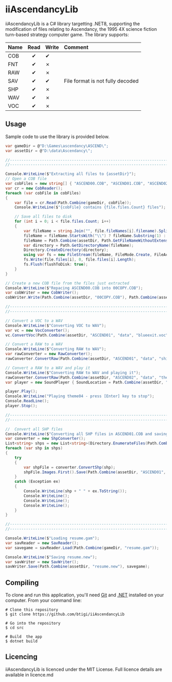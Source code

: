 ﻿iiAscendancyLib
=========

iiAscendancyLib is a C# library targetting .NET8, supporting the modification of files relating to Ascendancy, the 1995 4X science fiction turn-based strategy computer game.
The library supports:

| Name     | Read | Write | Comment |
|----------|:----:|-------|:--------|
| COB      | ✔   |   ✔   |
| FNT      | ✔   |   ✗   |
| RAW      | ✔   |   ✗   |
| SAV      | ✔   |   ✔   | File format is not fully decoded
| SHP      | ✔   |   ✗   |
| WAV      | ✔   |   ✗   |
| VOC      | ✔   |   ✗   |


## Usage

Sample code to use the library is provided below.

```csharp
var gameDir = @"D:\Games\ascendancy\ASCEND\";
var assetDir = @"D:\data\Ascendancy\";

//----------------------------------------------------------------------
//----------------------------------------------------------------------

Console.WriteLine($"Extracting all files to {assetDir}");
// Open a COB file
var cobFiles = new string[] { "ASCEND00.COB", "ASCEND01.COB", "ASCEND02.COB" };
var cr = new CobReader();
foreach (var cobFile in cobFiles)
{
    var file = cr.Read(Path.Combine(gameDir, cobFile));
    Console.WriteLine($"{cobFile} contains {file.files.Count} files");

    // Save all files to disk
    for (int i = 0; i < file.files.Count; i++)
    {
        var fileName = string.Join("", file.fileNames[i].filename).Split('\0')[0].ToString();
        fileName = fileName.StartsWith("\\") ? fileName.Substring(1) : fileName;
        fileName = Path.Combine(assetDir, Path.GetFileNameWithoutExtension(cobFile), fileName);
        var directory = Path.GetDirectoryName(fileName);
        Directory.CreateDirectory(directory);
        using var fs = new FileStream(fileName, FileMode.Create, FileAccess.Write);
        fs.Write(file.files[i], 0, file.files[i].Length);
        fs.Flush(flushToDisk: true);                    
    }
}

// Create a new COB file from the files just extracted
Console.WriteLine($"Repacing ASCEND00.COB into 00COPY.COB");
var cobWriter = new CobWriter();
cobWriter.Write(Path.Combine(assetDir, "00COPY.COB"), Path.Combine(assetDir, "ASCEND00"), Path.Combine(assetDir, "ASCEND00\\"), "*.*");

//----------------------------------------------------------------------
//----------------------------------------------------------------------

// Convert a VOC to a WAV
Console.WriteLine($"Converting VOC to WAV");
var vc = new VocConverter();
vc.ConvertVoc(Path.Combine(assetDir, "ASCEND01", "data", "blueexit.voc"), Path.Combine(assetDir, "ASCEND01", "blueexit.wav"), true);

// Convert a RAW to a WAV
Console.WriteLine($"Converting RAW to WAV");
var rawConverter = new RawConverter();
rawConverter.ConvertRaw(Path.Combine(assetDir, "ASCEND01", "data", "shield.voc"), Path.Combine(assetDir, "ASCEND01", "shield.wav"));

// Convert a RAW to a WAV and play it
Console.WriteLine($"Converting RAW to WAV and playing it");
rawConverter.ConvertRaw(Path.Combine(assetDir, "ASCEND02", "data", "theme04.raw"), Path.Combine(assetDir, "ASCEND02", "theme04.raw.wav"));
var player = new SoundPlayer { SoundLocation = Path.Combine(assetDir, "ASCEND02", "theme04.raw.wav") };

player.Play();
Console.WriteLine("Playing theme04 - press [Enter] key to stop");
Console.ReadLine();
player.Stop();

//----------------------------------------------------------------------
//----------------------------------------------------------------------

//  Convert all SHP files
Console.WriteLine($"Converting all SHP files in ASCEND01.COB and saving the first frame");
var converter = new ShpConverter();
List<string> shps = new List<string>(Directory.EnumerateFiles(Path.Combine(assetDir, "ASCEND01", "data"), "*.shp"));
foreach (var shp in shps)
{
    try
    {
        var shpFile = converter.ConvertShp(shp);
        shpFile.Images.First().Save(Path.Combine(assetDir, "ASCEND01", $"{Path.GetFileNameWithoutExtension(shp)}.bmp"), ImageFormat.Bmp);
    }
    catch (Exception ex)
    {
        Console.WriteLine(shp + " " + ex.ToString());
        Console.WriteLine();
        Console.WriteLine();
        Console.WriteLine();
    }
}

//----------------------------------------------------------------------
//----------------------------------------------------------------------

Console.WriteLine($"Loading resume.gam");
var savReader = new SavReader();
var savegame = savReader.Load(Path.Combine(gameDir, "resume.gam"));

Console.WriteLine($"Saving resume.new");
var savWriter = new SavWriter();
savWriter.Save(Path.Combine(assetDir, "resume.new"), savegame);
```

## Compiling

To clone and run this application, you'll need [Git](https://git-scm.com) and [.NET](https://dotnet.microsoft.com/) installed on your computer. From your command line:

```
# Clone this repository
$ git clone https://github.com/btigi/iiAscendancyLib

# Go into the repository
$ cd src

# Build  the app
$ dotnet build
```

## Licencing

iiAscendancyLib is licenced under the MIT License. Full licence details are available in licence.md
